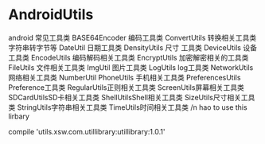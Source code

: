 # AndroidUtils
android 常见工具类 
BASE64Encoder   编码工具类
ConvertUtils  转换相关工具类  字符串转字节等
DateUtil  日期工具类
DensityUtils 尺寸 工具类
DeviceUtils  设备工具类
EncodeUtils  编码解码相关工具类
EncryptUtils 加密解密相关的工具类
FileUtils 文件相关工具类
ImgUtil 图片工具类
LogUtils log工具类
NetworkUtils 网络相关工具类
NumberUtil 
PhoneUtils 手机相关工具类
PreferencesUtils Preference工具类
RegularUtils正则相关工具类
ScreenUtils屏幕相关工具类
SDCardUtilsSD卡相关工具类
ShellUtilsShell相关工具类
SizeUtils尺寸相关工具类
StringUtils字符串相关工具类
TimeUtils时间相关工具类
/n
hao to  use  this lirbary

compile 'utils.xsw.com.utillibrary:utillibrary:1.0.1'
